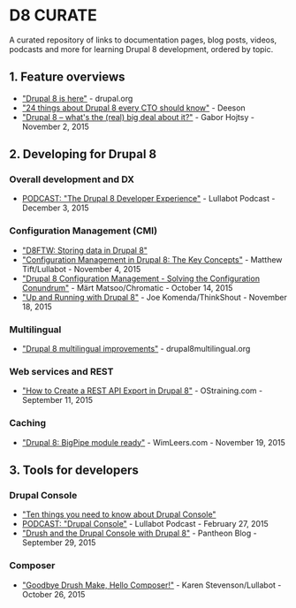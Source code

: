 # D8 CURATE
A curated repository of links to documentation pages, blog posts, videos, podcasts and more for learning Drupal 8 development, ordered by topic.

## 1. Feature overviews
- ["Drupal 8 is here"](https://www.drupal.org/8) - drupal.org
- ["24 things about Drupal 8 every CTO should know"](https://www.deeson.co.uk/blog/24-things-about-drupal-8-every-cto-should-know) - Deeson
- ["Drupal 8 – what's the (real) big deal about it?"](http://hojtsy.hu/blog/2015-nov-02/drupal-8-%E2%80%93-whats-real-big-deal-about-it) - Gabor Hojtsy - November 2, 2015

## 2. Developing for Drupal 8

### Overall development and DX
- [PODCAST: "The Drupal 8 Developer Experience"](https://www.lullabot.com/podcasts/drupalizeme-podcast/the-drupal-8-developer-experience) - Lullabot Podcast - December 3, 2015

### Configuration Management (CMI)
- ["D8FTW: Storing data in Drupal 8"](https://www.palantir.net/blog/d8ftw-storing-data-drupal-8)
- ["Configuration Management in Drupal 8: The Key Concepts"](https://www.lullabot.com/articles/configuration-management-in-drupal-8-the-key-concepts) - Matthew Tift/Lullabot - November 4, 2015
- ["Drupal 8 Configuration Management - Solving the Configuration Conundrum"](http://chromatichq.com/blog/drupal-8-configuration-management-solving-configuration-conundrum) - Märt Matsoo/Chromatic - October 14, 2015
- ["Up and Running with Drupal 8"](http://thinkshout.com/blog/2015/11/up-and-running-with-drupal-8/) - Joe Komenda/ThinkShout - November 18, 2015

### Multilingual
- ["Drupal 8 multilingual improvements"](http://www.drupal8multilingual.org/features) - drupal8multilingual.org

### Web services and REST
- ["How to Create a REST API Export in Drupal 8"](https://www.ostraining.com/blog/drupal/d8-rest-api/) - OStraining.com - September 11, 2015

### Caching
- ["Drupal 8: BigPipe module ready"](http://wimleers.com/blog/drupal-8-bigpipe-module-ready) - WimLeers.com - November 19, 2015

## 3. Tools for developers

### Drupal Console
- ["Ten things you need to know about Drupal Console"](http://www.blinkreaction.com/blog/nine-things-you-need-to-know-about-the-drupal-console-project)
- [PODCAST: "Drupal Console"](https://www.lullabot.com/podcasts/drupalizeme-podcast/drupal-console) - Lullabot Podcast - February 27, 2015
- ["Drush and the Drupal Console with Drupal 8"](https://pantheon.io/blog/drush-and-drupal-console-drupal-8) - Pantheon Blog - September 29, 2015

### Composer
- ["Goodbye Drush Make, Hello Composer!"](https://www.lullabot.com/articles/goodbye-drush-make-hello-composer) - Karen Stevenson/Lullabot - October 26, 2015
